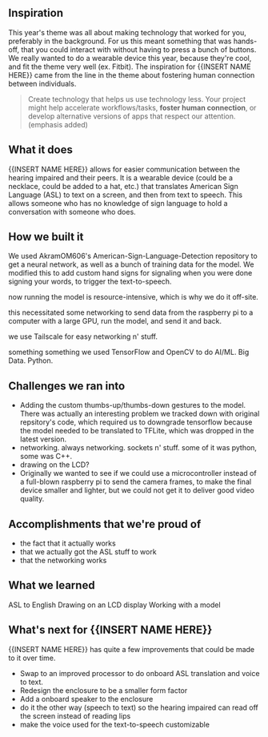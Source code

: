 ## Inspiration

This year's theme was all about making technology that worked for you, preferably in the background. For us this meant something that was hands-off, that you could interact with without having to press a bunch of buttons. We really wanted to do a wearable device this year, because they're cool, and fit the theme very well (ex. Fitbit). The inspiration for {{INSERT NAME HERE}} came from the line in the theme about fostering human connection between individuals.

> Create technology that helps us
use technology less. Your project
might help accelerate
workflows/tasks, **foster human
connection**, or develop alternative
versions of apps that respect our
attention. (emphasis added)


## What it does

{{INSERT NAME HERE}} allows for easier communication between the hearing impaired and their peers. It is a wearable device (could be a necklace, could be added to a hat, etc.) that translates American Sign Language (ASL) to text on a screen, and then from text to speech. This allows someone who has no knowledge of sign language to hold a conversation with someone who does.


## How we built it

We used AkramOM606's American-Sign-Language-Detection repository to get a neural network, as well as a bunch of training data for the model. We modified this to add custom hand signs for signaling when you were done signing your words, to trigger the text-to-speech.

now running the model is resource-intensive, which is why we do it off-site.

this necessitated some networking to send data from the raspberry pi to a computer with a large GPU, run the model, and send it and back.

we use Tailscale for easy networking n' stuff.

something something we used TensorFlow and OpenCV to do AI/ML. Big Data. Python.


## Challenges we ran into
 - Adding the custom thumbs-up/thumbs-down gestures to the model. There was actually an interesting problem we tracked down with original repsitory's code, which required us to downgrade tensorflow because the model needed to be translated to TFLite, which was dropped in the latest version.
 - networking. always networking. sockets n' stuff. some of it was python, some was C++.
 - drawing on the LCD?
 - Originally we wanted to see if we could use a microcontroller instead of a full-blown raspberry pi to send the camera frames, to make the final device smaller and lighter, but we could not get it to deliver good video quality.


## Accomplishments that we're proud of

 - the fact that it actually works
 - that we actually got the ASL stuff to work
 - that the networking works


## What we learned

ASL to English
Drawing on an LCD display
Working with a model


## What's next for {{INSERT NAME HERE}}

{{INSERT NAME HERE}} has quite a few improvements that could be made to it over time.
- Swap to an improved processor to do onboard ASL translation and voice to text.
- Redesign the enclosure to be a smaller form factor
- Add a onboard speaker to the enclosure
- do it the other way (speech to text) so the hearing impaired can read off the screen instead of reading lips
- make the voice used for the text-to-speech customizable